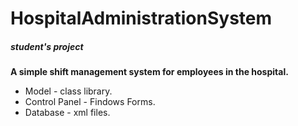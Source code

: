 # HospitalAdministrationSystem
##### *student's project*

**A simple shift management system for employees in the hospital.**

+ Model - class library.
+ Control Panel - Findows Forms.
+ Database - xml files.
